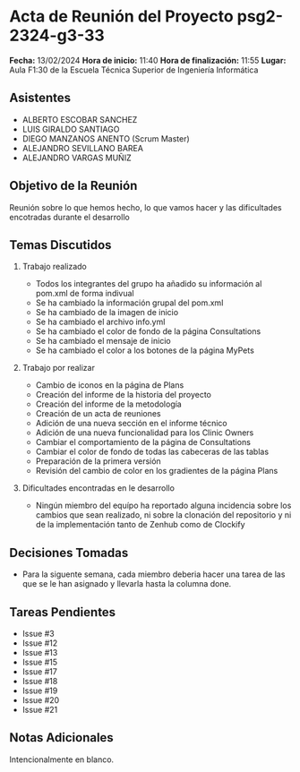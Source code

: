 # Acta de Reunión del Proyecto psg2-2324-g3-33

**Fecha:** 13/02/2024
**Hora de inicio:** 11:40
**Hora de finalización:** 11:55
**Lugar:** Aula F1:30 de la Escuela Técnica Superior de Ingeniería Informática

## Asistentes
- ALBERTO ESCOBAR SANCHEZ
- LUIS GIRALDO SANTIAGO
- DIEGO MANZANOS ANENTO (Scrum Master)
- ALEJANDRO SEVILLANO BAREA
- ALEJANDRO VARGAS MUÑIZ 

## Objetivo de la Reunión
Reunión sobre lo que hemos hecho, lo que vamos hacer y las dificultades encotradas durante el desarrollo

## Temas Discutidos
1. Trabajo realizado
   - Todos los integrantes del grupo ha añadido su información al pom.xml de forma indivual
   - Se ha cambiado la información grupal del pom.xml
   - Se ha cambiado de la imagen de inicio
   - Se ha cambiado el archivo info.yml
   - Se ha cambiado el color de fondo de la página Consultations
   - Se ha cambiado el mensaje de inicio
   - Se ha cambiado el color a los botones de la página MyPets
   
2. Trabajo por realizar
   - Cambio de iconos en la página de Plans
   - Creación del informe de la historia del proyecto
   - Creación del informe de la metodología
   - Creación de un acta de reuniones
   - Adición de una nueva sección en el informe técnico
   - Adición de una nueva funcionalidad para los Clinic Owners
   - Cambiar el comportamiento de la página de Consultations
   - Cambiar el color de fondo de todas las cabeceras de las tablas
   - Preparación de la primera versión
   - Revisión del cambio de color en los gradientes de la página Plans
   
3. Dificultades encontradas en le desarrollo
   - Ningún miembro del equípo ha reportado alguna incidencia sobre los cambios que sean realizado, 
   ni sobre la clonación del repositorio y ni de la implementación tanto de Zenhub como de Clockify

## Decisiones Tomadas
- Para la siguente semana, cada miembro deberia hacer una tarea de las que se le han asignado y llevarla hasta la columna done.

## Tareas Pendientes
- Issue #3
- Issue #12
- Issue #13
- Issue #15
- Issue #17
- Issue #18
- Issue #19
- Issue #20
- Issue #21

## Notas Adicionales
Intencionalmente en blanco.